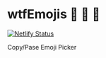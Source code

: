 # wtfEmojis 🐼 🍤 🌿

[![Netlify Status](https://api.netlify.com/api/v1/badges/be542cb2-ffb6-464a-8577-14e63f2fbc43/deploy-status)](https://app.netlify.com/sites/wtfemojis/deploys)

Copy/Pase Emoji Picker